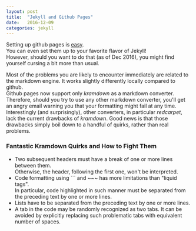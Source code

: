 ```yaml
---
layout: post
title:  "Jekyll and Github Pages"
date:   2016-12-09
categories: jekyll
---
```


Setting up github pages is [easy][github pages setup].  
You can even set them up to your favorite flavor of Jekyll!  
However, should you want to do that (as of Dec 2016), you might find yourself cursing a bit more than usual.  

Most of the problems you are likely to encounter immediately are related to the markdown engine.  It works slightly differently locally compared to github.  
Github pages now support only *kramdown* as a markdown converter. Therefore, should you try to use any other markdown converter, you'll get an angry email warning you that your formatting might fail at any time. Interestingly (and surprisingly), other converters, in particular *redcarpet*, lack the current drawbacks of *kramdown*.
Good news is that those drawbacks simply boil down to a handful of quirks, rather than real problems.

### Fantastic Kramdown Quirks and How to Fight Them

* Two subsequent headers must have a break of one or more lines between them.  
Otherwise, the header, following the first one, won't be interpreted. 
* Code formatting using \`\`\` and ~~~ has more limitations than "liquid tags".  
In particular, code highlighted in such manner must be separated from the preceding text by one or more lines.
* Lists have to be separated from the preceding text by one or more lines.
* A tab in the code may be randomly recognized as two tabs. It can be avoided by explicitly replacing such problematic tabs with equivalent number of spaces.

	
	
[github pages setup]: https://pages.github.com/